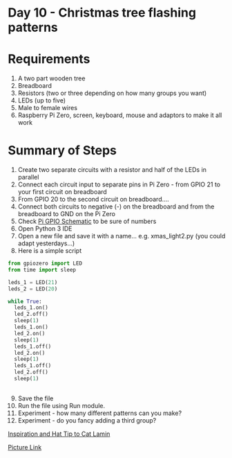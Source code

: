 # Day 10 - Christmas tree flashing patterns

# Requirements
1. A two part wooden tree
2. Breadboard
3. Resistors (two or three depending on how many groups you want)
4. LEDs (up to five)
5. Male to female wires 
6. Raspberry Pi Zero, screen, keyboard, mouse and adaptors to make it all work


# Summary of Steps
1. Create two separate circuits with a resistor and half of the LEDs in parallel
2. Connect each circuit input to separate pins in Pi Zero - from GPIO 21 to your first circuit on breadboard 
3. From GPIO 20 to the second circuit on breadboard.... 
4. Connect both circuits to negative (-) on the breadboard and from the breadboard to GND on the Pi Zero
5. Check [Pi GPIO Schematic](https://www.raspberrypi.org/documentation/usage/gpio-plus-and-raspi2) to be sure of numbers 
6. Open Python 3 IDE
7. Open a new file and save it with a name... e.g. xmas_light2.py (you could adapt yesterdays...)
8. Here is a simple script
``` python
from gpiozero import LED
from time import sleep

leds_1 = LED(21)
leds_2 = LED(20)

while True:
  leds_1.on()
  led_2.off()
  sleep(1)
  leds_1.on()
  led_2.on()
  sleep(1)
  leds_1.off()
  led_2.on()
  sleep(1)
  leds_1.off()
  led_2.off()
  sleep(1) 
  
```
9. Save the file 
10. Run the file using Run module. 
11. Experiment - how many different patterns can you make?
12. Experiment - do you fancy adding a third group?


[Inspiration and Hat Tip to Cat Lamin](https://catlamin.com/2017/04/16/an-easter-gift-rpi-beginners-worksheet/)

[Picture Link](https://www.raspberrypi.org/documentation/usage/gpio-plus-and-raspi2/images/gpio-numbers-pi2.png)

